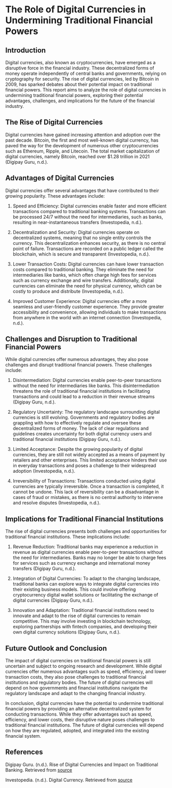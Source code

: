 # The Role of Digital Currencies in Undermining Traditional Financial Powers

## Introduction

Digital currencies, also known as cryptocurrencies, have emerged as a disruptive force in the financial industry. These decentralized forms of money operate independently of central banks and governments, relying on cryptography for security. The rise of digital currencies, led by Bitcoin in 2009, has sparked debates about their potential impact on traditional financial powers. This report aims to analyze the role of digital currencies in undermining traditional financial powers, exploring their potential advantages, challenges, and implications for the future of the financial industry.

## The Rise of Digital Currencies

Digital currencies have gained increasing attention and adoption over the past decade. Bitcoin, the first and most well-known digital currency, has paved the way for the development of numerous other cryptocurrencies such as Ethereum, Ripple, and Litecoin. The total market capitalization of digital currencies, namely Bitcoin, reached over $1.28 trillion in 2021 (Digipay Guru, n.d.).

## Advantages of Digital Currencies

Digital currencies offer several advantages that have contributed to their growing popularity. These advantages include:

1. Speed and Efficiency: Digital currencies enable faster and more efficient transactions compared to traditional banking systems. Transactions can be processed 24/7 without the need for intermediaries, such as banks, resulting in near-instantaneous transfers (Investopedia, n.d.).

2. Decentralization and Security: Digital currencies operate on decentralized systems, meaning that no single entity controls the currency. This decentralization enhances security, as there is no central point of failure. Transactions are recorded on a public ledger called the blockchain, which is secure and transparent (Investopedia, n.d.).

3. Lower Transaction Costs: Digital currencies can have lower transaction costs compared to traditional banking. They eliminate the need for intermediaries like banks, which often charge high fees for services such as currency exchange and wire transfers. Additionally, digital currencies can eliminate the need for physical currency, which can be costly to produce and distribute (Investopedia, n.d.).

4. Improved Customer Experience: Digital currencies offer a more seamless and user-friendly customer experience. They provide greater accessibility and convenience, allowing individuals to make transactions from anywhere in the world with an internet connection (Investopedia, n.d.).

## Challenges and Disruption to Traditional Financial Powers

While digital currencies offer numerous advantages, they also pose challenges and disrupt traditional financial powers. These challenges include:

1. Disintermediation: Digital currencies enable peer-to-peer transactions without the need for intermediaries like banks. This disintermediation threatens the role of traditional financial institutions in facilitating transactions and could lead to a reduction in their revenue streams (Digipay Guru, n.d.).

2. Regulatory Uncertainty: The regulatory landscape surrounding digital currencies is still evolving. Governments and regulatory bodies are grappling with how to effectively regulate and oversee these decentralized forms of money. The lack of clear regulations and guidelines creates uncertainty for both digital currency users and traditional financial institutions (Digipay Guru, n.d.).

3. Limited Acceptance: Despite the growing popularity of digital currencies, they are still not widely accepted as a means of payment by retailers and other enterprises. This limited acceptance hinders their use in everyday transactions and poses a challenge to their widespread adoption (Investopedia, n.d.).

4. Irreversibility of Transactions: Transactions conducted using digital currencies are typically irreversible. Once a transaction is completed, it cannot be undone. This lack of reversibility can be a disadvantage in cases of fraud or mistakes, as there is no central authority to intervene and resolve disputes (Investopedia, n.d.).

## Implications for Traditional Financial Institutions

The rise of digital currencies presents both challenges and opportunities for traditional financial institutions. These implications include:

1. Revenue Reduction: Traditional banks may experience a reduction in revenue as digital currencies enable peer-to-peer transactions without the need for intermediaries. Banks may no longer be able to charge fees for services such as currency exchange and international money transfers (Digipay Guru, n.d.).

2. Integration of Digital Currencies: To adapt to the changing landscape, traditional banks can explore ways to integrate digital currencies into their existing business models. This could involve offering cryptocurrency digital wallet solutions or facilitating the exchange of digital currencies (Digipay Guru, n.d.).

3. Innovation and Adaptation: Traditional financial institutions need to innovate and adapt to the rise of digital currencies to remain competitive. This may involve investing in blockchain technology, exploring partnerships with fintech companies, and developing their own digital currency solutions (Digipay Guru, n.d.).

## Future Outlook and Conclusion

The impact of digital currencies on traditional financial powers is still uncertain and subject to ongoing research and development. While digital currencies offer numerous advantages such as speed, efficiency, and lower transaction costs, they also pose challenges to traditional financial institutions and regulatory bodies. The future of digital currencies will depend on how governments and financial institutions navigate the regulatory landscape and adapt to the changing financial industry.

In conclusion, digital currencies have the potential to undermine traditional financial powers by providing an alternative decentralized system for conducting transactions. While they offer advantages such as speed, efficiency, and lower costs, their disruptive nature poses challenges to traditional financial institutions. The future of digital currencies will depend on how they are regulated, adopted, and integrated into the existing financial system.

## References

Digipay Guru. (n.d.). Rise of Digital Currencies and Impact on Traditional Banking. Retrieved from [source](https://www.digipay.guru/blog/rise-of-digital-currencies-and-impact-on-traditional-banking/)

Investopedia. (n.d.). Digital Currency. Retrieved from [source](https://www.investopedia.com/terms/d/digital-currency.asp)